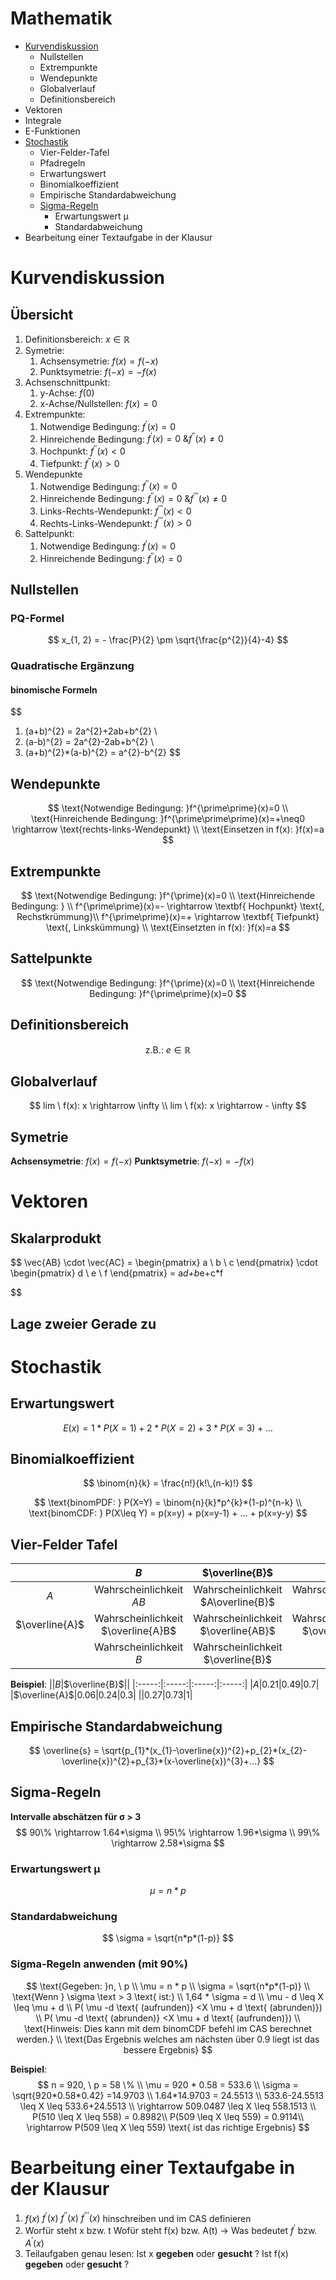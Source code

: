 # Mathematik

- [Kurvendiskussion](#kurvendiskussion)
	- Nullstellen
	- Extrempunkte
	- Wendepunkte
	- Globalverlauf
	- Definitionsbereich
- Vektoren
- Integrale
- E-Funktionen
- [Stochastik](#stochastik)
	- Vier-Felder-Tafel
	- Pfadregeln
	- Erwartungswert
	- Binomialkoeffizient
	- Empirische Standardabweichung
	- [Sigma-Regeln](#sigma-regeln)
		-  Erwartungswert μ
		- Standardabweichung
- Bearbeitung einer Textaufgabe in der Klausur

# Kurvendiskussion
## Übersicht
1. Definitionsbereich: $x \in \mathbb{R}$
2. Symetrie:
	1. Achsensymetrie: $f(x) = f(-x)$
	2. Punktsymetrie: $f(-x) = -f(x)$
3. Achsenschnittpunkt:
	1. y-Achse: $f(0)$
	2. x-Achse/Nullstellen: $f(x)=0$
4. Extrempunkte:
	1. Notwendige Bedingung: $f^{\prime}(x)=0$
	2. Hinreichende Bedingung: $f^{\prime}(x)=0 \ \& f^{\prime\prime}(x) \neq0$
	3. Hochpunkt: $f^{\prime\prime}(x) < 0$
	4. Tiefpunkt: $f^{\prime\prime}(x)>0$
5. Wendepunkte
	1. Notwendige Bedingung: $f^{\prime\prime}(x)=0$
	2. Hinreichende Bedingung: $f^{\prime\prime}(x)=0 \ \& f^{\prime\prime\prime}(x) \neq0$
	3. Links-Rechts-Wendepunkt: $f^{\prime\prime\prime}(x) < 0$
	4. Rechts-Links-Wendepunkt: $f^{\prime\prime\prime}(x)>0$
6. Sattelpunkt:
	1. Notwendige Bedingung: $f^{\prime}(x)=0$
	2. Hinreichende Bedingung: $f^{\prime\prime}(x)=0$
## Nullstellen
### PQ-Formel
$$
x_{1, 2} = - \frac{P}{2} \pm \sqrt{\frac{p^{2}}{4}-4}
$$
### Quadratische Ergänzung
#### binomische Formeln
$$
1. (a+b)^{2} = 2a^{2}+2ab+b^{2} \\
2. (a-b)^{2} = 2a^{2}-2ab+b^{2} \\
3. (a+b)^{2}*(a-b)^{2}  = a^{2}-b^{2}
$$
## Wendepunkte
$$
\text{Notwendige Bedingung: }f^{\prime\prime}(x)=0 \\
\text{Hinreichende Bedingung: }f^{\prime\prime\prime}(x)=+\neq0 \rightarrow \text{rechts-links-Wendepunkt} \\
\text{Einsetzen in f(x): }f(x)=a
$$
## Extrempunkte
$$
\text{Notwendige Bedingung: }f^{\prime}(x)=0 \\
\text{Hinreichende Bedingung: } \\
f^{\prime\prime}(x)=- \rightarrow  \textbf{ Hochpunkt}  \text{, Rechstkrümmung}\\
f^{\prime\prime}(x)=+ \rightarrow  \textbf{ Tiefpunkt} \text{, Linkskümmung} \\
\text{Einsetzten in f(x): }f(x)=a
$$
## Sattelpunkte
$$
\text{Notwendige Bedingung: }f^{\prime}(x)=0 \\
\text{Hinreichende Bedingung: }f^{\prime\prime}(x)=0
$$
## Definitionsbereich
$$
 \text{z.B.: }e\in \mathbb{R}
$$
## Globalverlauf
$$
lim \ f(x): x \rightarrow \infty \\
lim \ f(x): x \rightarrow - \infty
$$
## Symetrie
**Achsensymetrie**: $f(x) = f(-x)$
**Punktsymetrie**: $f(-x) = -f(x)$

# Vektoren
## Skalarprodukt
$$
\vec{AB} \cdot \vec{AC} = \begin{pmatrix} a \\ b \\ c \end{pmatrix} \cdot \begin{pmatrix} d \\ e \\ f \end{pmatrix} = a*d+b*e+c*f

$$
## Lage zweier Gerade zu
# Stochastik
## Erwartungswert
$$
E(x) = 1 * P(X = 1) + 2 * P(X = 2) + 3* P(X = 3) + ...
$$
## Binomialkoeffizient
$$
\binom{n}{k} =  \frac{n!}{k!\,(n-k)!}
$$

$$
\text{binomPDF: } P(X=Y) = \binom{n}{k}*p^{k}*(1-p)^{n-k} \\
\text{binomCDF: } P(X\leq Y) = p(x=y) + p(x=y-1) + ... + p(x=y-y)
$$

## Vier-Felder Tafel

||$B$|$\overline{B}$||
|:-----:|:-----:|:-----:|:-----:|
|$A$|Wahrscheinlichkeit $AB$|Wahrscheinlichkeit $A\overline{B}$|Wahrscheinlichkeit $A$|
|$\overline{A}$|Wahrscheinlichkeit $\overline{A}B$|Wahrscheinlichkeit $\overline{AB}$|Wahrscheinlichkeit $\overline{A}$|
||Wahrscheinlichkeit $B$|Wahrscheinlichkeit $\overline{B}$|$1$|

**Beispiel**:
||$B$|$\overline{B}$||
|:-----:|:-----:|:-----:|:-----:|
|$A$|$0.21$|$0.49$|$0.7$|
|$\overline{A}$|$0.06$|$0.24$|$0.3$|
||$0.27$|$0.73$|$1$|

## Empirische Standardabweichung
$$
\overline{s} = \sqrt{p_{1}*(x_{1}-\overline{x})^{2}+p_{2}*(x_{2}-\overline{x})^{2}+p_{3}*(x-\overline{x})^{3}+...}
$$

## Sigma-Regeln
**Intervalle abschätzen für σ > 3**
$$
90\% \rightarrow 1.64*\sigma \\
95\% \rightarrow 1.96*\sigma \\
99\% \rightarrow 2.58*\sigma
$$
### Erwartungswert μ
$$
\mu = n*p
$$

### Standardabweichung
$$
\sigma = \sqrt{n*p*(1-p)}
$$

### Sigma-Regeln anwenden (mit 90%)
$$
\text{Gegeben: }n, \ p \\
\mu = n * p \\
\sigma = \sqrt{n*p*(1-p)} \\
\text{Wenn } \sigma \text > 3 \text{ ist:} \\
1,64 * \sigma = d \\
\mu - d \leq X \leq \mu + d \\
P( \mu -d \text{ (aufrunden)} <X \mu + d \text{ (abrunden)}) \\
P( \mu -d \text{ (abrunden)} <X \mu + d \text{ (aufrunden)}) \\
\text{Hinweis: Dies kann mit dem binomCDF befehl im CAS berechnet werden.} \\
\text{Das Ergebnis welches am nächsten über 0.9 liegt ist das bessere Ergebnis}
$$

**Beispiel**:
$$
n = 920, \ p = 58 \% \\
\mu = 920 * 0.58 = 533.6 \\
\sigma = \sqrt{920*0.58*0.42} =14.9703 \\
1.64*14.9703 = 24.5513 \\
533.6-24.5513 \leq X \leq 533.6+24.5513 \\
\rightarrow 509.0487 \leq X \leq 558.1513 \\
P(510 \leq X \leq 558) = 0.8982\\
P(509 \leq X \leq 559) = 0.9114\\
\rightarrow P(509 \leq X \leq 559) \text{ ist das richtige Ergebnis}
$$
# Bearbeitung einer Textaufgabe in der Klausur
1. $f(x)$ 
	$f^{\prime}(x)$
	$f^{\prime\prime}(x)$
	$f^{\prime\prime\prime}(x)$
	hinschreiben und im CAS definieren
2. Worfür steht x bzw. t
	Wofür steht f(x) bzw. A(t)
	&rarr; Was bedeutet $f^{\prime}$ bzw. $A^{\prime}(x)$
3. Teilaufgaben genau lesen:
	Ist x **gegeben** oder **gesucht** ?
	Ist f(x) **gegeben** oder **gesucht** ?
